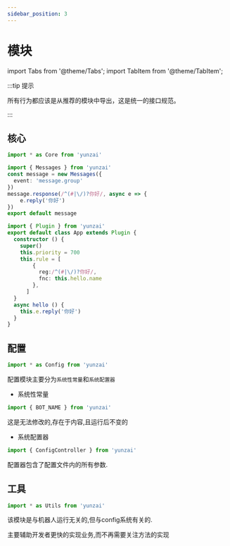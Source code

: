 ```yaml
---
sidebar_position: 3
---
```


# 模块

import Tabs from '@theme/Tabs';
import TabItem from '@theme/TabItem';


:::tip 提示

所有行为都应该是从推荐的模块中导出，这是统一的接口规范。

:::


## 核心


```ts
import * as Core from 'yunzai'
```

<Tabs>
  <TabItem value="apple" label="函数应用" default>

```ts title="./message.ts"
import { Messages } from 'yunzai'
const message = new Messages({
  event: 'message.group'
})
message.response(/^(#|\/)?你好/, async e => {
    e.reply('你好')
})
export default message
```

  </TabItem>
  <TabItem value="orange" label="类应用">

```ts title="./message.ts"
import { Plugin } from 'yunzai'
export default class App extends Plugin {
  constructor () {
    super()
    this.priority = 700
    this.rule = [
        {
          reg:/^(#|\/)?你好/,
          fnc: this.hello.name
        },
      ]
  }
  async hello () {
    this.e.reply('你好')
  }
}
```

  </TabItem>
</Tabs>

## 配置

```ts 
import * as Config from 'yunzai'
```

配置模块主要分为`系统性常量`和`系统配置器`

- 系统性常量

```ts
import { BOT_NAME } from 'yunzai'
```

这是无法修改的,存在于内容,且运行后不变的

- 系统配置器

```ts
import { ConfigController } from 'yunzai'
```

配置器包含了配置文件内的所有参数.

## 工具

```ts 
import * as Utils from 'yunzai'
```

该模块是与机器人运行无关的,但与config系统有关的.

主要辅助开发者更快的实现业务,而不再需要关注方法的实现
